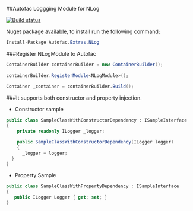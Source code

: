 ##Autofac Loggging Module for NLog

[![Build status](https://ci.appveyor.com/api/projects/status/rutfw487lxos7p2e?svg=true)](https://ci.appveyor.com/project/ziyasal/autofac-extras-nlog)

Nuget package [available](https://www.nuget.org/packages/Autofac.Extras.NLog/), to install run the following command;

```csharp
Install-Package Autofac.Extras.NLog
```

###Register NLogModule to Autofac

```csharp
ContainerBuilder containerBuilder = new ContainerBuilder();
   
containerBuilder.RegisterModule<NLogModule>();
  
Container _container = containerBuilder.Build();
```

###It supports both constructor and property injection.

* Constructor sample

```csharp
public class SampleClassWithConstructorDependency : ISampleInterface
{
    private readonly ILogger _logger;

    public SampleClassWithConstructorDependency(ILogger logger)
    {
      _logger = logger;
  }        
}
```
* Property Sample

```csharp  
public class SampleClassWithPropertyDependency : ISampleInterface
{
   public ILogger Logger { get; set; }
}
```
